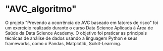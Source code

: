 # "AVC_algoritmo"
O projeto "Prevendo a ocorrência de AVC baseado em fatores de risco" foi um exercício realizado durante o curso Data Science Aplicada à Área de Saúde da Data Science Academy.
O objetivo foi praticar as principais técnicas de análise de dados usando a linguagem Python e seus frameworks, como o Pandas, Matplotlib, Scikit-Learning.
